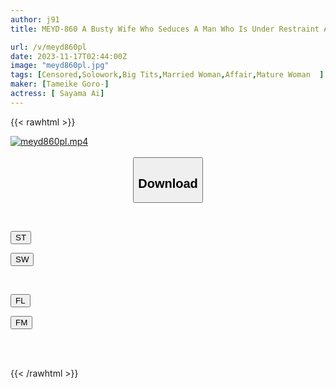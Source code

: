 ```yaml
---
author: j91
title: MEYD-860 A Busty Wife Who Seduces A Man Who Is Under Restraint And Has Too Much Sexual Desire. No Matter How Many Times He Cums, It Never Ends... Extreme Sweaty Sex In The Middle Of Summer Ai Sayama

url: /v/meyd860pl
date: 2023-11-17T02:44:00Z
image: "meyd860pl.jpg"
tags: [Censored,Solowork,Big Tits,Married Woman,Affair,Mature Woman	 ]
maker: [Tameike Goro-]
actress: [ Sayama Ai]
---
```



{{< rawhtml >}}

<div class="video" data-videoid="z7a8eQRdq3FYmKR">
    <a href="javascript:;">
        <img src="/v/meyd860pl/meyd860pl.jpg" width="WIDTH" height="HEIGHT" alt="meyd860pl.mp4" loading="lazy">
    </a>
</div>

<script type="text/javascript" src="https://j91.asia/asset/on-demand-st.js"></script>

<br>
  <link rel="stylesheet" href="https://j91.asia/asset/bs5.css">
  
  <center>
  <button class="btn btn-primary" type="button" data-bs-toggle="collapse" data-bs-target=".multi-collapse" aria-expanded="false" aria-controls="multiCollapseExample1 multiCollapseExample2"><h2>Download</h2></button></center>
</p>
<div class="row">
  <div class="col">
    <div class="collapse multi-collapse" id="multiCollapseExample1">
      <div class="card card-body">
	      	      <br>
<div class="buttons">  
<p><a href="https://streamtape.to/v/z7a8eQRdq3FYmKR" target="_blank"><button class="btn-hover color-3"><i class="fa fa-download"></i> ST</button></a></p>
<p><a href="https://sfastwish.com/fu9x8cuwoirc" target="_blank"><button class="btn-hover color-2"><i class="fa fa-download"></i> SW</button></a></p></div>
    </div>
  </div>
</div>
  <div class="col">
    <div class="collapse multi-collapse" id="multiCollapseExample2">
      <div class="card card-body">
	      <br>
<div class="buttons">
<p><a href="javascript:;" target="_blank"><button class="btn-hover color-9"><i class="fa fa-download"></i> FL</button></a></p>
<p><a href="javascript:;" target="_blank"><button class="btn-hover color-8"><i class="fa fa-download"></i> FM</button></a></p></div>
<br><br>
      </div>
    </div>
  </div>
</div>

{{< /rawhtml >}}
